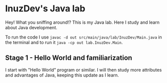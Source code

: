 # InuzDev's Java lab

Hey! What you sniffing around!? This is my Java lab. Here I study and learn about Java development.

To run the code I use `javac -d out src/main/java/lab/InuzDev/Main.java` in the terminal and to run it `java -cp out lab.InuzDev.Main`.

## Stage 1 - Hello World and familiarization

I start with "Hello World" program or similar. I will then study more attributes and advantages of Java, keeping this update as I learn.
